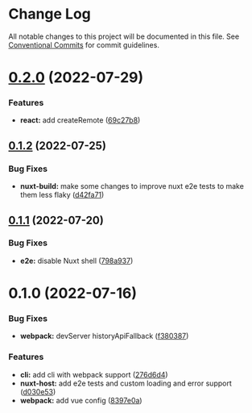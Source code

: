 # Change Log

All notable changes to this project will be documented in this file.
See [Conventional Commits](https://conventionalcommits.org) for commit guidelines.

# [0.2.0](https://github.com/leanjs/leanjs/compare/@leanjs/e2e-tests@0.1.2...@leanjs/e2e-tests@0.2.0) (2022-07-29)


### Features

* **react:** add createRemote ([69c27b8](https://github.com/leanjs/leanjs/commit/69c27b80d5e4faa7fdb7dbed29c9b315676a46f2))





## [0.1.2](https://github.com/leanjs/leanjs/compare/@leanjs/e2e-tests@0.1.1...@leanjs/e2e-tests@0.1.2) (2022-07-25)


### Bug Fixes

* **nuxt-build:** make some changes to improve nuxt e2e tests to make them less flaky ([d42fa71](https://github.com/leanjs/leanjs/commit/d42fa71229fb0e1b0195f4bc21ba54c88220acaf))





## [0.1.1](https://github.com/leanjs/leanjs/compare/@leanjs/e2e-tests@0.1.0...@leanjs/e2e-tests@0.1.1) (2022-07-20)


### Bug Fixes

* **e2e:** disable Nuxt shell ([798a937](https://github.com/leanjs/leanjs/commit/798a9372f6d1649cf8b293e02b0f60a633dd40f7))





# 0.1.0 (2022-07-16)


### Bug Fixes

* **webpack:** devServer historyApiFallback ([f380387](https://github.com/leanjs/leanjs/commit/f3803871d48bf45e30ef597871a495cdf660478c))


### Features

* **cli:** add cli with webpack support ([276d6d4](https://github.com/leanjs/leanjs/commit/276d6d4aab1c40c74ecf9eeeffa3046a9ce5026c))
* **nuxt-host:** add e2e tests and custom loading and error support ([d030e53](https://github.com/leanjs/leanjs/commit/d030e53f9781111115156bb4e95f3eb426bd91da))
* **webpack:** add vue config ([8397e0a](https://github.com/leanjs/leanjs/commit/8397e0aeb8b4d4278213f227ac003c71d9e3db39))
